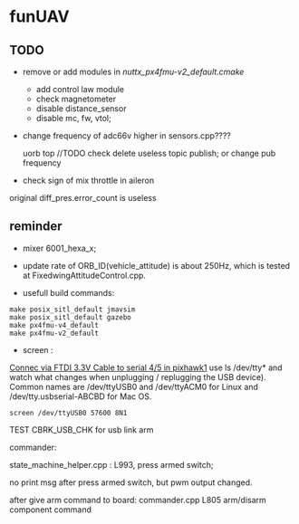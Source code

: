 # funUAV

## TODO

 * remove or add modules in *nuttx_px4fmu-v2_default.cmake* 
   * add control law module
   * check magnetometer
   * disable distance_sensor
   * disable mc, fw, vtol;

 * change frequency of adc66v higher in sensors.cpp???? 

   uorb top  //TODO check delete useless topic publish; or change pub frequency

 * check sign of mix throttle in aileron




 original diff_pres.error_count is useless


## reminder 

 * mixer 6001_hexa_x;

 * update rate of ORB_ID(vehicle_attitude) is about 250Hz, which is tested at FixedwingAttitudeControl.cpp.

 * usefull build commands:

 ~~~
make posix_sitl_default jmavsim
make posix_sitl_default gazebo
make px4fmu-v4_default
make px4fmu-v2_default
 ~~~

 * screen :

[Connec via FTDI 3.3V Cable to serial 4/5 in pixhawk1](https://dev.px4.io/en/debug/system_console.html)
use ls /dev/tty* and watch what changes when unplugging / replugging the USB device). Common names are /dev/ttyUSB0 and /dev/ttyACM0 for Linux and /dev/tty.usbserial-ABCBD for Mac OS.

 ~~~
screen /dev/ttyUSB0 57600 8N1
 ~~~



TEST  CBRK_USB_CHK for usb link arm




commander:

state_machine_helper.cpp : L993, press armed switch;

no print msg after press armed switch, but pwm output changed.

after give arm command to board:
commander.cpp L805  arm/disarm component command
